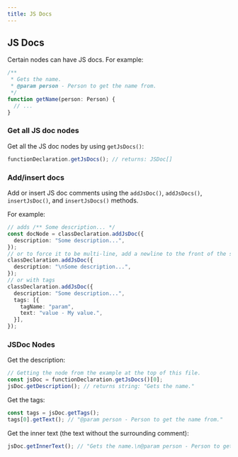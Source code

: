 ```yaml
---
title: JS Docs
---
```


## JS Docs

Certain nodes can have JS docs. For example:

```ts setup: interface Person {}
/**
 * Gets the name.
 * @param person - Person to get the name from.
 */
function getName(person: Person) {
  // ...
}
```

### Get all JS doc nodes

Get all the JS doc nodes by using `getJsDocs()`:

```ts
functionDeclaration.getJsDocs(); // returns: JSDoc[]
```

### Add/insert docs

Add or insert JS doc comments using the `addJsDoc()`, `addJsDocs()`, `insertJsDoc()`, and `insertJsDocs()` methods.

For example:

```ts
// adds /** Some description... */
const docNode = classDeclaration.addJsDoc({
  description: "Some description...",
});
// or to force it to be multi-line, add a newline to the front of the string
classDeclaration.addJsDoc({
  description: "\nSome description...",
});
// or with tags
classDeclaration.addJsDoc({
  description: "Some description...",
  tags: [{
    tagName: "param",
    text: "value - My value.",
  }],
});
```

### JSDoc Nodes

Get the description:

```ts
// Getting the node from the example at the top of this file.
const jsDoc = functionDeclaration.getJsDocs()[0];
jsDoc.getDescription(); // returns string: "Gets the name."
```

Get the tags:

```ts
const tags = jsDoc.getTags();
tags[0].getText(); // "@param person - Person to get the name from."
```

Get the inner text (the text without the surrounding comment):

```ts
jsDoc.getInnerText(); // "Gets the name.\n@param person - Person to get the name from."
```
